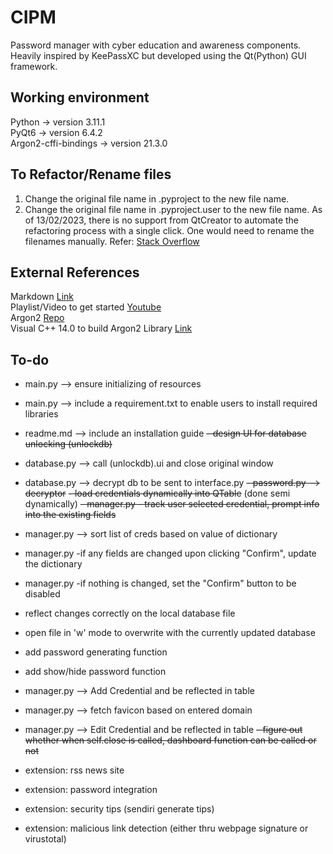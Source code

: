# CIPM
Password manager with cyber education and awareness components. Heavily inspired by KeePassXC but developed using the Qt(Python) GUI framework.


## Working environment
Python -> version 3.11.1 
<br>PyQt6 -> version 6.4.2
<br>Argon2-cffi-bindings -> version 21.3.0


## To Refactor/Rename files
1. Change the original file name in <projectname>.pyproject to the new file name.
2. Change the original file name in <projectname>.pyproject.user to the new file name.
As of 13/02/2023, there is no support from QtCreator to automate the refactoring process with a single click. One would need to rename the filenames manually. Refer:
[Stack Overflow](https://stackoverflow.com/questions/5528134/how-can-files-and-classes-be-renamed-in-qt-creator)


## External References
Markdown [Link](https://www.markdownguide.org/cheat-sheet/)
<br>Playlist/Video to get started [Youtube](https://www.youtube.com/playlist?list=PL3JVwFmb_BnSOj_OtnKlsc2c7Jcs6boyB)
<br>Argon2 [Repo](https://github.com/p-h-c/phc-winner-argon2#bindings)
<br> Visual C++ 14.0 to build Argon2 Library [Link](https://answers.microsoft.com/en-us/windows/forum/all/microsoft-visual-c-140/6f0726e2-6c32-4719-9fe5-aa68b5ad8e6d)

## To-do
- main.py --> ensure initializing of resources 
- main.py --> include a requirement.txt to enable users to install required libraries
- readme.md --> include an installation guide
~~- design UI for database unlocking (unlockdb)~~
- database.py --> call (unlockdb).ui and close original window
- database.py --> decrypt db to be sent to interface.py 
~~- password.py --> decryptor~~
~~- load credentials dynamically into QTable~~ (done semi dynamically)
~~- manager.py - track user selected credential, prompt info into the existing fields~~
- manager.py --> sort list of creds based on value of dictionary
- manager.py -if any fields are changed upon clicking "Confirm", update the dictionary
- manager.py -if nothing is changed, set the "Confirm" button to be disabled
- reflect changes correctly on the local database file
- open file in 'w' mode to overwrite with the currently updated database
- add password generating function
- add show/hide password function
- manager.py --> Add Credential and be reflected in table
- manager.py --> fetch favicon based on entered domain
- manager.py --> Edit Credential and be reflected in table
~~- figure out whether when self.close is called, dashboard function can be called or not~~


- extension: rss news site
- extension: password integration
- extension: security tips (sendiri generate tips)
- extension: malicious link detection (either thru webpage signature or virustotal)